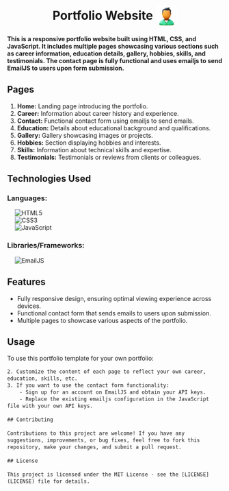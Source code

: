 <br>
<h1 align=center>
<span> Portfolio Website </span>
<img align="center" src="./Assets/favicons/favicon.png" alt="" width="50" height="50">
</h1>

**This is a responsive portfolio website built using HTML, CSS, and JavaScript. It includes multiple pages showcasing various sections such as career information, education details, gallery, hobbies, skills, and testimonials. The contact page is fully functional and uses emailjs to send EmailJS to users upon form submission.**



## Pages

1. **Home:** Landing page introducing the portfolio.
2. **Career:** Information about career history and experience.
3. **Contact:** Functional contact form using emailjs to send emails.
4. **Education:** Details about educational background and qualifications.
5. **Gallery:** Gallery showcasing images or projects.
6. **Hobbies:** Section displaying hobbies and interests.
7. **Skills:** Information about technical skills and expertise.
8. **Testimonials:** Testimonials or reviews from clients or colleagues.

## Technologies Used

### Languages:

&emsp; ![HTML5](https://img.shields.io/badge/html5-%23E34F26.svg?style=for-the-badge&logo=html5&logoColor=white)
<br>
&emsp; ![CSS3](https://img.shields.io/badge/css3-%231572B6.svg?style=for-the-badge&logo=css3&logoColor=white)
<br>
&emsp; ![JavaScript](https://img.shields.io/badge/javascript-yellow.svg?style=for-the-badge&logo=javascript&logoColor=white)

### Libraries/Frameworks:

&emsp; ![EmailJS](https://img.shields.io/badge/email.js-%23563D7C.svg?style=for-the-badge&logo=gmail&logoColor=white)

## Features

- Fully responsive design, ensuring optimal viewing experience across devices.
- Functional contact form that sends emails to users upon submission.
- Multiple pages to showcase various aspects of the portfolio.

## Usage

To use this portfolio template for your own portfolio:


```
2. Customize the content of each page to reflect your own career, education, skills, etc.
3. If you want to use the contact form functionality:
    - Sign up for an account on EmailJS and obtain your API keys.
    - Replace the existing emailjs configuration in the JavaScript file with your own API keys.

## Contributing

Contributions to this project are welcome! If you have any suggestions, improvements, or bug fixes, feel free to fork this repository, make your changes, and submit a pull request.

## License

This project is licensed under the MIT License - see the [LICENSE](LICENSE) file for details.
